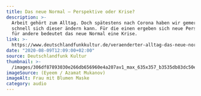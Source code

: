 ```yaml
---
title: Das neue Normal – Perspektive oder Krise?
description: >-
  Arbeit gehört zum Alltag. Doch spätestens nach Corona haben wir gemerkt, wie
  schnell sich dieser ändern kann. Für die einen ergeben sich neue Perspektiven,
  für andere bedeutet das neue Normal eine Krise.
link: >-
  https://www.deutschlandfunkkultur.de/veraenderter-alltag-das-neue-normal-perspektive-oder-krise.3991.de.html?dram:article_id=481952
date: "2020-08-09T12:09:00+02:00"
source: Deutschlandfunk Kultur
thumbnail: >-
  /images/306df87893030e266db656960e4a207av1_max_635x357_b3535db83dc50e27c1bb1392364c95a2.jpg
imageSource: (Eyeem / Azamat Mukanov)
imageAlt: Frau mit Blumen Maske
category: audio
---
```

